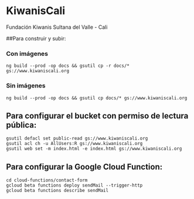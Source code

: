 # KiwanisCali
Fundación Kiwanis Sultana del Valle - Cali

##Para construir y subir:

### Con imágenes
    ng build --prod -op docs && gsutil cp -r docs/* gs://www.kiwaniscali.org

### Sin imágenes
    ng build --prod -op docs && gsutil cp docs/* gs://www.kiwaniscali.org


## Para configurar el bucket con permiso de lectura pública:

    gsutil defacl set public-read gs://www.kiwaniscali.org
    gsutil acl ch -u AllUsers:R gs://www.kiwaniscali.org
    gsutil web set -m index.html -e index.html gs://www.kiwaniscali.org 

## Para configurar la Google Cloud Function:

    cd cloud-functions/contact-form 
    gcloud beta functions deploy sendMail --trigger-http
    gcloud beta functions describe sendMail


